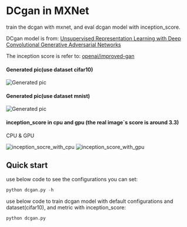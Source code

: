 # DCgan in MXNet

train the dcgan with mxnet, and eval dcgan model with inception_score.

DCgan model is from: [Unsupervised Representation Learning with Deep Convolutional Generative Adversarial Networks](https://arxiv.org/abs/1511.06434)

The inception score is refer to: [openai/improved-gan
](https://github.com/openai/improved-gan)


#### Generated pic(use dataset cifar10)
![Generated pic](https://github.com/pengxin99/incubator-mxnet/blob/dcgan-inception_score/example/gluon/DCgan/pic/fake_img_iter_19520.png)

#### Generated pic(use dataset mnist)
![Generated pic](https://github.com/pengxin99/incubator-mxnet/blob/dcgan-inception_score/example/gluon/DCgan/pic/fake_img_iter_21700.png)

#### inception_score in cpu and gpu (the real image`s score is around 3.3)
CPU & GPU

![inception_socre_with_cpu](https://github.com/pengxin99/incubator-mxnet/blob/dcgan-inception_score/example/gluon/DCgan/pic/inception_score_cifar10_cpu.png)
![inception_score_with_gpu](https://github.com/pengxin99/incubator-mxnet/blob/dcgan-inception_score/example/gluon/DCgan/pic/inception_score_cifar10.png)
## Quick start
use below code to see the configurations you can set:
```python
python dcgan.py -h
```

use below code to train dcgan model with default configurations and dataset(cifar10), and metric with inception_score:
```python
python dcgan.py
```
